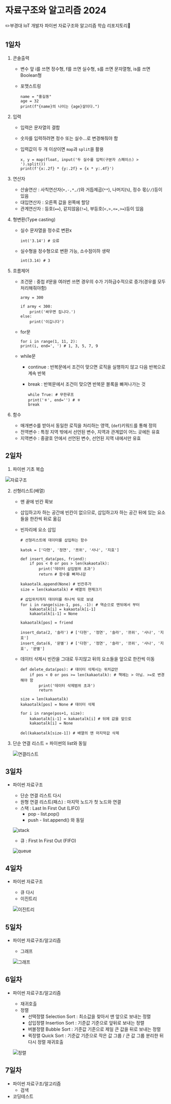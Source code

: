 # 자료구조와 알고리즘 2024
:pencil2:부경대 IoT 개발자 파이썬 자료구조와 알고리즘 학습 리포지토리:closed_book:

## 1일차
1. 콘솔출력

    - 변수 앞 i를 쓰면 정수형, f를 쓰면 실수형, s를 쓰면 문자열형, is를 쓰면 Boolean형
    - 포맷스트링

        ```
        name = "홍길동"
        age = 32
        print(f"{name}의 나이는 {age}살이다.")
        ```

2. 입력

    - 입력은 문자열의 결합
    - 숫자를 입력하려면 정수 또는 실수...로 변경해줘야 함
    - 입력값이 두 개 이상이면 `map`과 `split`을 활용

        ```
        x, y = map(float, input('두 실수를 입력(구분자 스페이스) > ').split())
        print(f'{x:.2f} * {y:.2f} = {x * y:.4f}')
        ```

3. 연산자

    - 산술연산 : 사칙연산자(`+,-,*,/`)와 거듭제곱(`**`), 나머지(`%`), 정수 몫(`//`)등이 있음
    - 대입연산자 : 오른쪽 값을 왼쪽에 할당
    - 관계연산자 : 등호(`==`), 같지않음(`!=`), 부등호(`<,>,<=,>=`)등이 있음

4. 형변환(Type casting)

    - 실수 문자열을 정수로 변환x

        ```
        int('3.14') # 오류
        ```
    - 실수형을 정수형으로 변환 가능, 소수점이하 생략

        ```
        int(3.14) # 3
        ```

5. 흐름제어

    - 조건문 : 중첩 if문을 여러번 쓰면 경우의 수가 기하급수적으로 증가(경우를 모두 처리해줘야함)

        ```
        army = 300

        if army < 300:
            print('싸우면 집니다.')
        else:
            print('이깁니다') 
        ```
    - for문

        ```
        for i in range(1, 11, 2):
        print(i, end=', ') # 1, 3, 5, 7, 9
        ```
    - while문
        - continue : 반복문에서 조건이 맞으면 로직을 실행하지 않고 다음 반복으로 계속 반복
        - break : 반복문에서 조건이 맞으면 반복문 블록을 빠져나가는 것

            ```
            while True: # 무한루프
            print('ㅎ', end='') # ㅎ
            break
            ```

6. 함수

    - 매개변수를 받아서 동일한 로직을 처리하는 영역, (`def`)키워드를 통해 정의
    - 전역변수 : 특정 지역 밖에서 선언된 변수, 지역과 관계없이 어느 곳에든 유효 
    - 지역변수 : 중괄호 안에서 선언된 변수, 선언된 지역 내에서만 유효

## 2일차
1. 파이썬 기초 복습

![자료구조](https://t1.daumcdn.net/cfile/tistory/23202B4C53FDC5600C)

2. 선형리스트(배열)

    - 맨 끝에 빈칸 확보
    - 삽입하고자 하는 공간에 빈칸이 없으므로, 삽입하고자 하는 공간 뒤에 있는 요소들을 한칸씩 뒤로 옮김
    - 빈자리에 요소 삽입

        ```
        # 선형리스트에 데이터를 삽입하는 함수

        katok = ['다현', '정연', '쯔위', '사나', '지효']

        def insert_data(pos, friend):
            if pos < 0 or pos > len(kakaotalk): 
                print('데이터 삽입범위 초과')
                return # 함수를 빠져나감
    
        kakaotalk.append(None) # 빈칸추가
        size = len(kakaotalk) # 배열의 현재크기

        # 삽입위치까지 데이터를 하나씩 뒤로 보냄
        for i in range(size-1, pos, -1): # 역순으로 맨뒤에서 부터
            kakaotalk[i] = kakaotalk[i-1]
            kakaotalk[i-1] = None

        kakaotalk[pos] = friend

        insert_data(2, '솔라') # ['다현', '정연', '솔라', '쯔위', '사나', '지효']
        insert_data(6, '문별') # ['다현', '정연', '솔라', '쯔위', '사나', '지효', '문별']
        ```

    - 데이터 삭제시 빈칸을 그대로 두지않고 뒤의 요소들을 앞으로 한칸씩 이동

        ```
        def delete_data(pos): # 데이터 삭제시는 위치값만 
            if pos < 0 or pos >= len(kakaotalk): # 책에는 > 아님. >=로 변경해야 함
                print('데이터 삭제범위 초과')
                return
    
        size = len(kakaotalk)
        kakaotalk[pos] = None # 데이터 삭제

        for i in range(pos+1, size): 
            kakaotalk[i-1] = kakaotalk[i] # 뒤에 값을 앞으로
            kakaotalk[i] = None
    
        del(kakaotalk[size-1]) # 배열의 맨 마지막값 삭제
        ```

3. 단순 연결 리스트 = 파이썬의 list와 동일

    ![연결리스트](https://upload.wikimedia.org/wikipedia/commons/9/9c/Single_linked_list.png)

## 3일차
- 파이썬 자료구조
    - 단순 연결 리스트 다시
    - 원형 연결 리스트(패스) : 마지막 노드가 첫 노드와 연결
    - 스택 : Last In First Out (LIFO)
        - pop - list.pop()
        - push - list.append() 와 동일

    ![stack](https://cs.lmu.edu/~ray/images/stack.gif)
    - 큐 : First In First Out (FIFO)

    ![queue](https://raw.githubusercontent.com/guswlrla/ds-and-algorithm/main/images/queue.png)
    

## 4일차
- 파이썬 자료구조
    - 큐 다시
    - 이진트리

    ![이진트리](https://kahee.github.io//assets/post_img/tree3.png)

## 5일차
- 파이썬 자료구조/알고리즘
    - 그래프

    ![그래프](https://raw.githubusercontent.com/guswlrla/ds-and-algorithm/main/images/graph02.png)

## 6일차
- 파이썬 자료구조/알고리즘
    - 재귀호출
    - 정렬
        - 선택정렬 Selection Sort : 최소값을 찾아서 맨 앞으로 보내는 정렬
        - 삽입정렬 Insertion Sort : 기준값 기준으로 앞뒤로 보내는 정렬
        - 버블정렬 Bubble Sort : 기준값 기준으로 제일 큰 값을 뒤로 보내는 정렬
        - 퀵정렬 Quick Sort : 기준값 기준으로 작은 값 그룹 / 큰 값 그룹 분리한 뒤 다시 정렬 재귀호출

    ![정렬](https://raw.githubusercontent.com/guswlrla/ds-and-algorithm/main/images/sorting.jpg)


## 7일차
- 파이썬 자료구조/알고리즘
    - 검색
- 코딩테스트